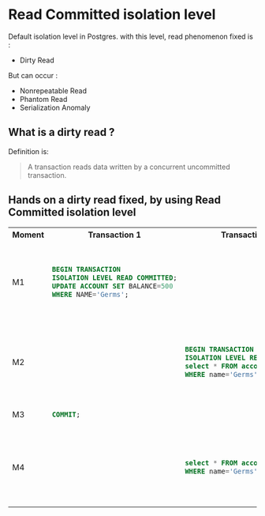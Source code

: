 # Read Committed isolation level

Default isolation level in Postgres. with this level, read phenomenon fixed is :
- Dirty Read

But can occur :
- Nonrepeatable Read
- Phantom Read
- Serialization Anomaly


## What is a dirty read ?
Definition is:
> A transaction reads data written by a concurrent uncommitted transaction.

## Hands on a dirty read fixed, by using Read Committed isolation level
<table>
<tr>
<th>Moment</th>
<th>Transaction 1</th>
<th>Transaction 2</th>
<th>Comment</th>
</tr>
<tr>
<td>M1</td>
<td>

```sql
BEGIN TRANSACTION
ISOLATION LEVEL READ COMMITTED;
UPDATE ACCOUNT SET BALANCE=500
WHERE NAME='Germs';
```
</td>
<td></td>
<td>
T1 modifies a line (amount 100->500) without committing it.
</td>
</tr>
<tr>
<td>M2</td>
<td></td>
<td>

```sql
BEGIN TRANSACTION 
ISOLATION LEVEL READ COMMITTED;
select * FROM account
WHERE name='Germs';
```
<td>

T2 reads Germs account, amount returned is still **100**.
</td>
</tr>
<tr>
<td>M3</td>
<td>

```sql
COMMIT;
```
</td>
<td></td>
<td></td>
</tr>
<tr>
<td>M4</td>
<td></td>
<td>

```sql
select * FROM account
WHERE name='Germs';
```
</td>
<td>

T2 reads Germs account, amount returned is now **500**.
</td>
</tr>
</table>
